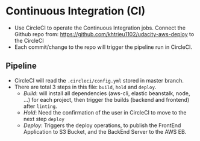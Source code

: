 # Continuous Integration (CI)

- Use CircleCI to operate the Continuous Integration jobs. Connect the Github repo from: https://github.com/khtrieu1102/udacity-aws-deploy to the CircleCI
- Each commit/change to the repo will trigger the pipeline run in CircleCI.

## Pipeline

- CircleCI will read the `.circleci/config.yml` stored in master branch.
- There are total 3 steps in this file: `build`, `hold` and `deploy`.
    * *Build*: will install all dependencies (aws-cli, elastic beanstalk, node, ...) for each project, then trigger the builds (backend and frontend) after `linting`.
    * *Hold*: Need the confirmation of the user in CircleCI to move to the next step `deploy`
    * *Deploy*: Triggers the deploy operations, to publish the FrontEnd Application to S3 Bucket, and the BackEnd Server to the AWS EB.
